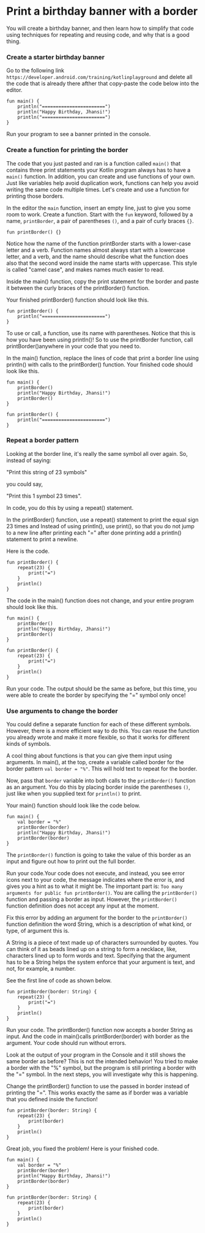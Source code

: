 # Print a birthday banner with a border

You will create a birthday banner, and then learn how to simplify that code using techniques for repeating and reusing code, and why that is a good thing.

### Create a starter birthday banner

Go to the following link `https://developer.android.com/training/kotlinplayground` and delete all the code that is already there afther that copy-paste the code below into the editor.

```
fun main() {
    println("=======================")
    println("Happy Birthday, Jhansi!")
    println("=======================")
}
```

Run your program to see a banner printed in the console.

### Create a function for printing the border

The code that you just pasted and ran is a function called `main()` that contains three print statements your Kotlin program always has to have a `main()` function. In addition, you can create and use functions of your own. Just like variables help avoid duplication work, functions can help you avoid writing the same code multiple times. Let's create and use a function for printing those borders.

In the editor the `main`  function, insert an empty line, just to give you some room to work. Create a function. Start with the `fun` keyword, followed by a name, `printBorder`, a pair of parentheses `()`, and a pair of curly braces `{}`.

```
fun printBorder() {}
```

Notice how the name of the function printBorder starts with a lower-case letter and a verb. Function names almost always start with a lowercase letter, and a verb, and the name should describe what the function does also that the second word inside the name starts with uppercase. This style is called "camel case", and makes names much easier to read.

Inside the main() function, copy the print statement for the border and paste it between the curly braces of the printBorder() function.

Your finished printBorder() function should look like this.

```
fun printBorder() {
    println("=======================")
}
```

To use or call, a function, use its name with parentheses. Notice that this is how you have been using println()! So to use the printBorder function, call printBorder()anywhere in your code that you need to.

In the main() function, replace the lines of code that print a border line using println() with calls to the printBorder() function. Your finished code should look like this.

```
fun main() {
    printBorder()
    println("Happy Birthday, Jhansi!")
    printBorder()
}

fun printBorder() {
    println("=======================")
}
```

### Repeat a border pattern

Looking at the border line, it's really the same symbol all over again. So, instead of saying:

"Print this string of 23 symbols"

you could say,

"Print this 1 symbol 23 times".

In code, you do this by using a repeat() statement.

In the printBorder() function, use a repeat() statement to print the equal sign 23 times and Instead of using println(), use print(), so that you do not jump to a new line after printing each "=" after done printing add a println() statement to print a newline.

Here is the code.

```
fun printBorder() {
    repeat(23) {
        print("=")
    }
    println()
}
```

The code in the main() function does not change, and your entire program should look like this.

```
fun main() {
    printBorder()
    println("Happy Birthday, Jhansi!")
    printBorder()
}

fun printBorder() {
    repeat(23) {
        print("=")
    }
    println()
}
```

Run your code. The output should be the same as before, but this time, you were able to create the border by specifying the "=" symbol only once!

### Use arguments to change the border 

You could define a separate function for each of these different symbols. However, there is a more efficient way to do this. You can reuse the function you already wrote and make it more flexible, so that it works for different kinds of symbols.

A cool thing about functions is that you can give them input using arguments. In main(), at the top, create a variable called border for the border pattern `val border = "%"`. This will hold text to repeat for the border.

Now, pass that `border` variable into both calls to the `printBorder()` function as an argument. You do this by placing border inside the parentheses `()`, just like when you supplied text for `println()` to print.

Your main() function should look like the code below.

```
fun main() {
    val border = "%"
    printBorder(border)
    println("Happy Birthday, Jhansi!")
    printBorder(border)
}
```

The `printBorder()` function is going to take the value of this border as an input and figure out how to print out the full border.

Run your code.Your code does not execute, and instead, you see error icons next to your code, the message indicates where the error is, and gives you a hint as to what it might be. The important part is: `Too many arguments for public fun printBorder()`. You are calling the `printBorder()` function and passing a border as input. However, the `printBorder()` function definition does not accept any input at the moment.

Fix this error by adding an argument for the border to the `printBorder()` function definition the word String, which is a description of what kind, or type, of argument this is. 

A String is a piece of text made up of characters surrounded by quotes. You can think of it as beads lined up on a string to form a necklace, like, characters lined up to form words and text. Specifying that the argument has to be a String helps the system enforce that your argument is text, and not, for example, a number.

See the first line of code as shown below.

```
fun printBorder(border: String) {
    repeat(23) {
        print("=")
    }
    println()
}
```

Run your code. The printBorder() function now accepts a border String as input. And the code in main()calls printBorder(border) with border as the argument. Your code should run without errors.

Look at the output of your program in the Console and it still shows the same border as before? This is not the intended behavior! You tried to make a border with the "%" symbol, but the program is still printing a border with the "=" symbol. In the next steps, you will investigate why this is happening.

Change the printBorder() function to use the passed in border instead of printing the "=". This works exactly the same as if border was a variable that you defined inside the function!

```
fun printBorder(border: String) {
    repeat(23) {
        print(border)
    }
    println()
}
```

Great job, you fixed the problem! Here is your finished code.

```
fun main() {
    val border = "%"
    printBorder(border)
    println("Happy Birthday, Jhansi!")
    printBorder(border)
}

fun printBorder(border: String) {
    repeat(23) {
        print(border)
    }
    println()
}
```

